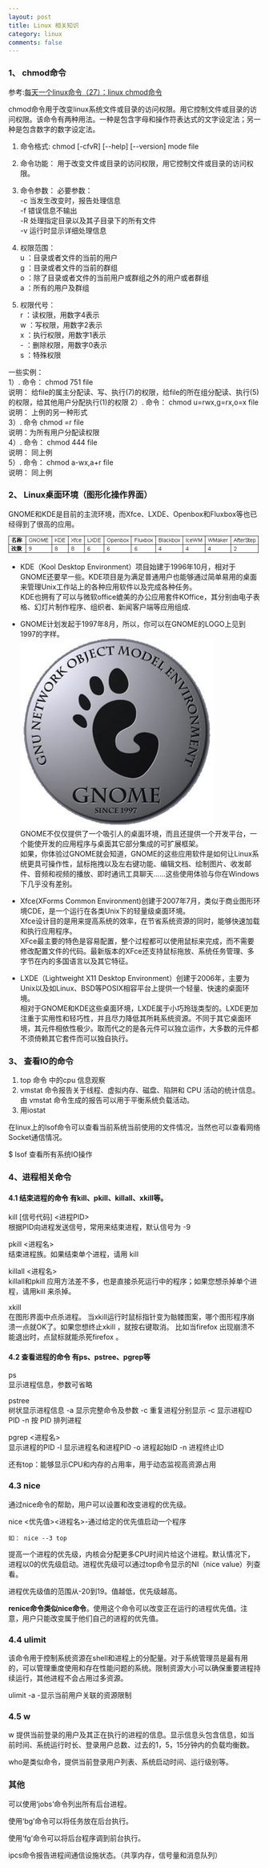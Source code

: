```yaml
---
layout: post
title: Linux 相关知识
category: linux
comments: false
---
```

### 1、 chmod命令
参考:[每天一个linux命令（27）：linux chmod命令](http://www.cnblogs.com/peida/archive/2012/11/29/2794010.html)

chmod命令用于改变linux系统文件或目录的访问权限。用它控制文件或目录的访问权限。该命令有两种用法。一种是包含字母和操作符表达式的文字设定法；另一种是包含数字的数字设定法。

1. 命令格式:
chmod [-cfvR] [--help] [--version] mode file   
2. 命令功能：
用于改变文件或目录的访问权限，用它控制文件或目录的访问权限。
3. 命令参数：
必要参数：  
-c 当发生改变时，报告处理信息  
-f 错误信息不输出  
-R 处理指定目录以及其子目录下的所有文件  
-v 运行时显示详细处理信息

4. 权限范围：  
u ：目录或者文件的当前的用户  
g ：目录或者文件的当前的群组  
o ：除了目录或者文件的当前用户或群组之外的用户或者群组  
a ：所有的用户及群组

5. 权限代号：  
r ：读权限，用数字4表示  
w ：写权限，用数字2表示  
x ：执行权限，用数字1表示  
\- ：删除权限，用数字0表示  
s ：特殊权限

一些实例：  
1）.
命令：
chmod 751 file   
说明：
给file的属主分配读、写、执行(7)的权限，给file的所在组分配读、执行(5)的权限，给其他用户分配执行(1)的权限
2）.
命令：
chmod u=rwx,g=rx,o=x file   
说明：
上例的另一种形式  
3）.
命令
chmod =r file   
说明：为所有用户分配读权限  
4）.
命令：
chmod 444 file   
说明：
   	同上例  
5）.
命令：
chmod a-wx,a+r   file  
说明：
同上例

### 2、 Linux桌面环境（图形化操作界面）
GNOME和KDE是目前的主流环境，而Xfce、LXDE、Openbox和Fluxbox等也已经得到了很高的应用。

![](/images/201510/LinuxGUIlist.png "图形桌面环境使用")

- KDE（Kool Desktop Environment）项目始建于1996年10月，相对于GNOME还要早一些。KDE项目是为满足普通用户也能够通过简单易用的桌面来管理Unix工作站上的各种应用软件以及完成各种任务。  
KDE也拥有了可以与微软office媲美的办公应用套件KOffice，其分别由电子表格、幻灯片制作程序、组织者、新闻客户端等应用组成.

- GNOME计划发起于1997年8月，所以，你可以在GNOME的LOGO上见到1997的字样。  
![](/images/201510/gnome.jpg "GNOME的logo")  
GNOME不仅仅提供了一个吸引人的桌面环境，而且还提供一个开发平台，一个能使开发的应用程序与桌面其它部分集成的可扩展框架。  
如果，你体验过GNOME就会知道，GNOME的这些应用软件是如何让Linux系统更具可操作性，鼠标拖拽以及左右键功能、编辑文档、绘制图片、收发邮件、音频和视频的播放、即时通讯工具聊天......这些使用体验与你在Windows下几乎没有差别。
- Xfce(XForms Common Environment)创建于2007年7月，类似于商业图形环境CDE，是一个运行在各类Unix下的轻量级桌面环境。  
Xfce设计目的是用来提高系统的效率，在节省系统资源的同时，能够快速加载和执行应用程序。  
XFce最主要的特色是容易配置，整个过程都可以使用鼠标来完成，而不需要修改配置文件的代码。最新版本的XFce还支持鼠标拖放、系统任务管理、多字节在内的多国语言以及其它特征。

-  LXDE（Lightweight X11 Desktop Environment）创建于2006年，主要为Unix以及如Linux、BSD等POSIX相容平台上提供一个轻量、快速的桌面环境。  
相对于GNOME和KDE这些桌面环境，LXDE属于小巧玲珑类型的。LXDE更加注重于实用性和轻巧性，并且尽力降低其所耗系统资源。不同于其它桌面环境，其元件相依性极少。取而代之的是各元件可以独立运作，大多数的元件都不须倚赖其它套件而可以独自执行。

### 3、 查看IO的命令

1. top 命令 中的cpu 信息观察
2. vmstat 命令报告关于线程、虚拟内存、磁盘、陷阱和 CPU 活动的统计信息。由 vmstat 命令生成的报告可以用于平衡系统负载活动。
3. 用iostat

在linux上的lsof命令可以查看当前系统当前使用的文件情况，当然也可以查看网络Socket通信情况。

$ lsof 查看所有系统IO操作

### 4、进程相关命令
#### 4.1 结束进程的命令 有kill、pkill、killall、xkill等。

kill [信号代码] <进程PID>      
根据PID向进程发送信号，常用来结束进程，默认信号为 -9

pkill <进程名>                                 
结束进程族。如果结束单个进程，请用 kill

killall <进程名>                                
killall和pkill 应用方法差不多，也是直接杀死运行中的程序；如果您想杀掉单个进程，请用kill 来杀掉。

xkill                                                
在图形界面中点杀进程。
当xkill运行时鼠标指针变为骷髅图案，哪个图形程序崩溃一点就OK了。如果您想终止xkill ，就按右键取消。
比如当firefox 出现崩溃不能退出时，点鼠标就能杀死firefox 。

#### 4.2 查看进程的命令 有ps、pstree、pgrep等

ps                                               
显示进程信息，参数可省略

pstree                                          
树状显示进程信息
-a 显示完整命令及参数
-c 重复进程分别显示
-c 显示进程ID PID
-n 按 PID 排列进程

pgrep <进程名>                             
显示进程的PID
-l 显示进程名和进程PID
-o 进程起始ID
-n 进程终止ID

还有top：能够显示CPU和内存的占用率，用于动态监视高资源占用

### 4.3 nice

通过nice命令的帮助，用户可以设置和改变进程的优先级。

nice <优先值><进程名>-通过给定的优先值启动一个程序

	如： nice --3 top

提高一个进程的优先级，内核会分配更多CPU时间片给这个进程。默认情况下，进程以0的优先级启动。进程优先级可以通过top命令显示的NI（nice value）列查看。

进程优先级值的范围从-20到19。值越低，优先级越高。

**renice命令类似nice命令**。使用这个命令可以改变正在运行的进程优先值。注意，用户只能改变属于他们自己的进程的优先值。

### 4.4 ulimit

该命令用于控制系统资源在shell和进程上的分配量。对于系统管理员是最有用的，可以管理重度使用和存在性能问题的系统。限制资源大小可以确保重要进程持续运行，其他进程不会占用过多资源。

ulimit -a -显示当前用户关联的资源限制

### 4.5 w

w 提供当前登录的用户及其正在执行的进程的信息。显示信息头包含信息，如当前时间、系统运行时长、登录用户总数、过去的1，5，15分钟内的负载均衡数。

who是类似命令，提供当前登录用户列表、系统启动时间、运行级别等。

### 其他
可以使用‘jobs’命令列出所有后台进程。

使用‘bg’命令可以将任务放在后台执行。

使用‘fg’命令可以将后台程序调到前台执行。

ipcs命令报告进程间通信设施状态。（共享内存，信号量和消息队列）
